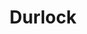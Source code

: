 ---
title: "Durlock"
url: /ciudad-autonoma-de-buenos-aires/durlock-avenida-juan-bautista-justo/
shop: Farben
---